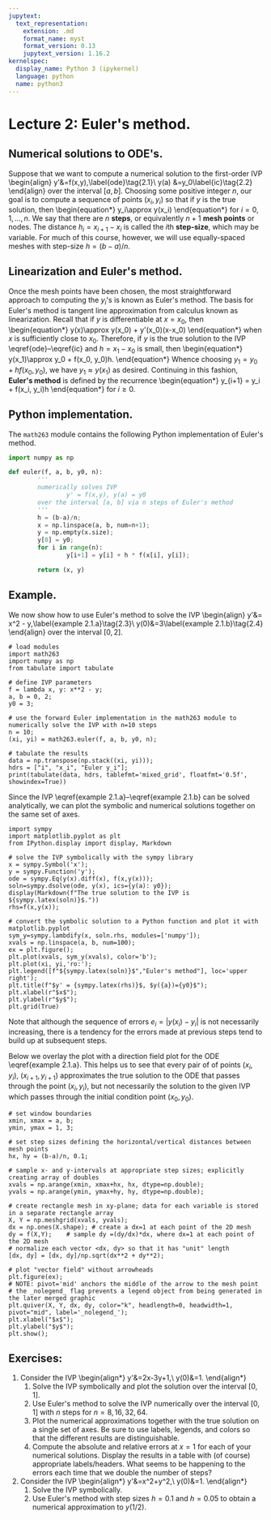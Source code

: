 ```yaml
---
jupytext:
  text_representation:
    extension: .md
    format_name: myst
    format_version: 0.13
    jupytext_version: 1.16.2
kernelspec:
  display_name: Python 3 (ipykernel)
  language: python
  name: python3
---
```


# Lecture 2: Euler's method.

## Numerical solutions to ODE's.

Suppose that we want to compute a numerical solution to the first-order IVP
\begin{align}
y'&=f(x,y),\label{ode}\tag{2.1}\\
y(a) &=y_0\label{ic}\tag{2.2}
\end{align}
over the interval $[a,b]$.
Choosing some positive integer $n$, our goal is to compute a sequence of points $(x_i,y_i)$ so that if $y$ is the true solution, then
\begin{equation*}
y_i\approx y(x_i)
\end{equation*}
for $i = 0,1,\dots, n$.
We say that there are $n$ **steps**, or equivalently $n+1$ **mesh points** or nodes.
The distance $h_i=x_{i+1}-x_i$ is called the $i$th **step-size**, which may be variable.
For much of this course, however, we will use equally-spaced meshes with step-size $h=(b-a)/n$.

## Linearization and Euler's method.

Once the mesh points have been chosen, the most straightforward approach to computing the $y_i$'s is known as Euler's method.
The basis for Euler's method is tangent line approximation from calculus known as linearization.
Recall that if $y$ is differentiable at $x=x_0$, then
\begin{equation*}
y(x)\approx y(x_0) + y'(x_0)(x-x_0)
\end{equation*}
when $x$ is sufficiently close to $x_0$.
Therefore, if $y$ is the true solution to the IVP \eqref{ode}–\eqref{ic} and $h=x_1-x_0$ is small, then
\begin{equation*}
y(x_1)\approx y_0 + f(x_0, y_0)h.
\end{equation*}
Whence choosing $y_1 = y_0 + hf(x_0, y_0)$, we have $y_1\approx y(x_1)$ as desired.
Continuing in this fashion, **Euler's method** is defined by the recurrence
\begin{equation*}
y_{i+1} = y_i + f(x_i, y_i)h
\end{equation*}
for $i\ge 0$.

## Python implementation.

The `math263` module contains the following Python implementation of Euler's method.

```python
import numpy as np

def euler(f, a, b, y0, n):
        '''
        numerically solves IVP
                y' = f(x,y), y(a) = y0
        over the interval [a, b] via n steps of Euler's method 
        '''
        h = (b-a)/n;
        x = np.linspace(a, b, num=n+1);
        y = np.empty(x.size);
        y[0] = y0;
        for i in range(n):
                y[i+1] = y[i] + h * f(x[i], y[i]);

        return (x, y)
```

## Example.

We now show how to use Euler's method to solve the IVP
\begin{align}
y'&= x^2 - y,\label{example 2.1.a}\tag{2.3}\\
y(0)&=3\label{example 2.1.b}\tag{2.4}
\end{align}
over the interval $[0, 2]$.

```{code-cell} ipython3
# load modules
import math263
import numpy as np
from tabulate import tabulate

# define IVP parameters
f = lambda x, y: x**2 - y;
a, b = 0, 2;
y0 = 3;

# use the forward Euler implementation in the math263 module to numerically solve the IVP with n=10 steps
n = 10;
(xi, yi) = math263.euler(f, a, b, y0, n);

# tabulate the results
data = np.transpose(np.stack((xi, yi)));
hdrs = ["i", "x_i", "Euler y_i"];
print(tabulate(data, hdrs, tablefmt='mixed_grid', floatfmt='0.5f', showindex=True))
```

Since the IVP \eqref{example 2.1.a}–\eqref{example 2.1.b} can be solved analytically, we can plot the symbolic and numerical solutions together on the same set of axes.

```{code-cell} ipython3
import sympy
import matplotlib.pyplot as plt
from IPython.display import display, Markdown

# solve the IVP symbolically with the sympy library
x = sympy.Symbol('x');
y = sympy.Function('y');
ode = sympy.Eq(y(x).diff(x), f(x,y(x)));
soln=sympy.dsolve(ode, y(x), ics={y(a): y0}); 
display(Markdown(f"The true solution to the IVP is ${sympy.latex(soln)}$."))
rhs=f(x,y(x));

# convert the symbolic solution to a Python function and plot it with matplotlib.pyplot
sym_y=sympy.lambdify(x, soln.rhs, modules=['numpy']); 
xvals = np.linspace(a, b, num=100);
ex = plt.figure();
plt.plot(xvals, sym_y(xvals), color='b');
plt.plot(xi, yi,'ro:');
plt.legend([f"${sympy.latex(soln)}$","Euler's method"], loc='upper right');
plt.title(f"$y' = {sympy.latex(rhs)}$, $y({a})={y0}$");
plt.xlabel(r"$x$");
plt.ylabel(r"$y$");
plt.grid(True)
```

Note that although the sequence of errors $e_i = |y(x_i) - y_i|$ is not necessarily increasing, there is a tendency for the errors made at previous steps tend to build up at subsequent steps. 

Below we overlay the plot with a direction field plot for the ODE \eqref{example 2.1.a}.
This helps us to see that every pair of of points $(x_i, y_i)$, $(x_{i+1}, y_{i+1})$ approximates the true solution to the ODE that passes through the point $(x_i, y_i)$, but not necessarily the solution to the given IVP which passes through the initial condition point $(x_0, y_0)$.

```{code-cell} ipython3
# set window boundaries
xmin, xmax = a, b;
ymin, ymax = 1, 3;

# set step sizes defining the horizontal/vertical distances between mesh points
hx, hy = (b-a)/n, 0.1;

# sample x- and y-intervals at appropriate step sizes; explicitly creating array of doubles
xvals = np.arange(xmin, xmax+hx, hx, dtype=np.double);
yvals = np.arange(ymin, ymax+hy, hy, dtype=np.double);

# create rectangle mesh in xy-plane; data for each variable is stored in a separate rectangle array
X, Y = np.meshgrid(xvals, yvals);
dx = np.ones(X.shape); # create a dx=1 at each point of the 2D mesh
dy = f(X,Y);    # sample dy =(dy/dx)*dx, where dx=1 at each point of the 2D mesh
# normalize each vector <dx, dy> so that it has "unit" length
[dx, dy] = [dx, dy]/np.sqrt(dx**2 + dy**2);

# plot "vector field" without arrowheads
plt.figure(ex);
# NOTE: pivot='mid' anchors the middle of the arrow to the mesh point
# the _nolegend_ flag prevents a legend object from being generated in the later merged graphic
plt.quiver(X, Y, dx, dy, color="k", headlength=0, headwidth=1, pivot="mid", label='_nolegend_'); 
plt.xlabel("$x$");
plt.ylabel("$y$");
plt.show();
```

## Exercises:

1. Consider the IVP 
\begin{align*}
y'&=2x-3y+1,\\ y(0)&=1.
\end{align*}
    1. Solve the IVP symbolically and plot the solution over the interval $[0,1]$.
    1. Use Euler's method to solve the IVP numerically over the interval $[0, 1]$ with $n$ steps for $n = 8, 16, 32, 64$. 
    1. Plot the numerical approximations together with the true solution on a single set of axes. Be sure to use labels, legends, and colors so that the different results are distinguishable.
    1. Compute the absolute and relative errors at $x = 1$ for each of your numerical solutions.  Display the results in a table with (of course) appropriate labels/headers. What seems to be happening to the errors each time that we double the number of steps?
1. Consider the IVP 
\begin{align*}
y'&=x^2+y^2,\\
y(0)&=1.
\end{align*}
    1. Solve the IVP symbolically.  
    1. Use Euler's method with step sizes $h = 0.1$ and $h = 0.05$ to obtain a numerical approximation to $y(1/2)$.
